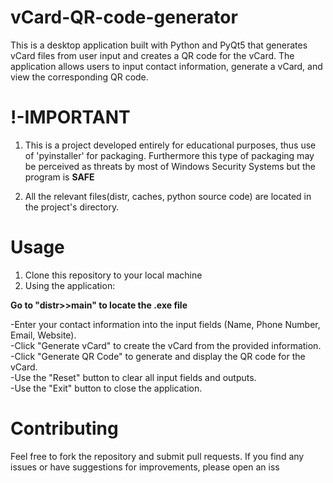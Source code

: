 # vCard-QR-code-generator
This is a desktop application built with Python and PyQt5 that generates vCard files from user input and creates a QR code for the vCard. 
The application allows users to input contact information, generate a vCard, and view the corresponding QR code.

# !-IMPORTANT
1. This is a project developed entirely for educational purposes, thus use of 'pyinstaller' for packaging. Furthermore this type of packaging may be perceived as threats by most of Windows Security Systems but the program is <b>SAFE</b>

2. All the relevant files(distr, caches, python source code) are located in the project's directory.
   

# Usage
1. Clone this repository to your local machine
2. Using the application:

<b> Go to "distr>>main" to locate the .exe file </b>

-Enter your contact information into the input fields (Name, Phone Number, Email, Website). <br>
-Click "Generate vCard" to create the vCard from the provided information. <br>
-Click "Generate QR Code" to generate and display the QR code for the vCard. <br>
-Use the "Reset" button to clear all input fields and outputs. <br>
-Use the "Exit" button to close the application. <br>

# Contributing
Feel free to fork the repository and submit pull requests. If you find any issues or have suggestions for improvements, please open an iss

